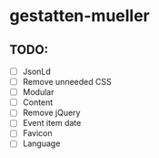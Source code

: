 # gestatten-mueller

## TODO:

- [ ] JsonLd
- [ ] Remove unneeded CSS
- [ ] Modular
- [ ] Content
- [ ] Remove jQuery
- [ ] Event item date
- [ ] Favicon
- [ ] Language
